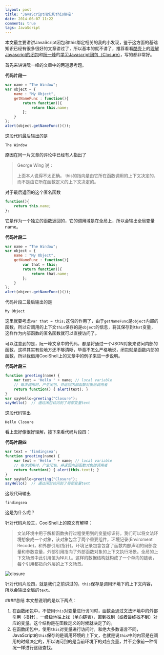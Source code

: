 ```yaml
---
layout: post
title: "JavaScript闭包和this绑定"
date: 2014-06-07 11:22
comments: true
tags: JavaScript
---
```

本文最主要讲讲JavaScript闭包和this绑定相关的我的小发现，鉴于这方面的基础知识已经有很多很好的文章讲过了，所以基本的就不讲了，推荐看看[酷壳](http://coolshell.cn/)上的[理解Javascript的闭包](http://coolshell.cn/articles/6731.html)和[阮一峰](http://www.ruanyifeng.com/blog/)的[学习Javascript闭包（Closure）](http://www.ruanyifeng.com/blog/2009/08/learning_javascript_closures.html)，写的都非常好。

<!-- more -->

首先来讲讲阮一峰的文章中的两道思考题。

**代码片段一**

```js
var name = "The Window";
var object = {
    name : "My Object",
    getNameFunc : function(){
        return function(){
            return this.name;
        };
    }
};
alert(object.getNameFunc()());
```

这段代码最后输出的是

```
The Window
```

原因在同一片文章的评论中已经有人指出了

> George Wing 说：
> 
> 上面本人说得不太正确。
this的指向是由它所在函数调用的上下文决定的，而不是由它所在函数定义的上下文决定的。

对于最后返回的这个匿名函数

```js
function(){
    return this.name;
};
```

它是作为一个独立的函数返回的，它的调用域是在全局上，所以会输出全局变量name。

**代码片段二**

```js
var name = "The Window";
var object = {
    name : "My Object",
    getNameFunc : function(){
        var that = this;
        return function(){
            return that.name;
        };
    }
};
alert(object.getNameFunc()());
```

代码片段二最后输出的是

```
My Object
```

这里就要考虑`var that = this;`这句的作用了，由于`getNameFunc`是`object`内部的函数，所以它调用的上下文`this`保存的是`object`的信息，将其保存到`that`变量，这样作为内部函数的匿名函数就可以直接访问了。

可以注意到的是，阮一峰文章中的代码，都是将通过一个JSON对象来访问内部的函数，这样其实有些地方还不够清晰，毕竟不怎么严格地说，闭包就是函数内部的函数，所以我借用CoolShell上的文章中的例子来进一步说明。

**代码片段三**

```js
function greeting(name) {
    var text = 'Hello ' + name; // local variable
    // 每次调用时，产生闭包，并返回内部函数对象给调用者
    return function() { alert(text); }
}
var sayHello=greeting("Closure");
sayHello()  // 通过闭包访问到了局部变量text
```

这段代码输出

```
Hello Closure
```

看上去好像很好理解，接下来看代码片段四：

**代码片段四**

```js
var text = 'findingsea';
function greeting(name) {
    var text = 'Hello ' + name; // local variable
    // 每次调用时，产生闭包，并返回内部函数对象给调用者
    return function() { alert(this.text); }
}
var sayHello=greeting("Closure");
sayHello()  // 通过闭包访问到了局部变量text
```

这段代码输出

```
findingsea
```

这是为什么呢？

针对代码片段三，CoolShell上的原文有解释：

>文法环境中用于解析函数执行过程使用到的变量标识符。我们可以将文法环境想象成一个对象，该对象包含了两个重要组件，环境记录(Enviroment Recode)，和外部引用(指针)。环境记录包含包含了函数内部声明的局部变量和参数变量，外部引用指向了外部函数对象的上下文执行场景。全局的上下文场景中此引用值为NULL。这样的数据结构就构成了一个单向的链表，每个引用都指向外层的上下文场景。

![closure](http://findingsea-blog-images.qiniudn.com/closure.png)
	
针对代码片段四，就是我们之前讲过的，`this`保存是调用环境下的上下文内容，所以会输出全局的`text`。

####总结
本文想说明的是以下两点：

1. 在函数闭包中，不使用`this`对变量进行访问时，函数会通过文法环境中的外部引用（指针），一级级地往上找（单向链表），直到找到（或者最终找不到）对应的变量。这个结构是在函数定义的时候就决定了的。
2. 在函数闭包中，使用`this`对变量进行访问时，和绝大多数语言不同，JavaScript的`this`保存的是调用环境的上下文，也就是说`this`中的内容是在调用的时候决定的，所以访问到的是当前环境下的对应变量，并不会像前一种情况一样进行逐级查找。